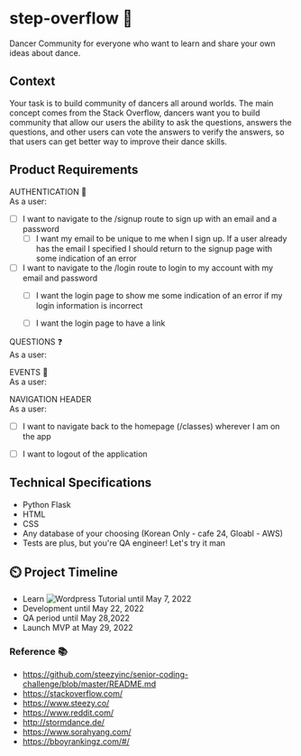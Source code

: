 # step-overflow 💃
Dancer Community for everyone who want to learn and share your own ideas about dance. 


## Context

Your task is to build community of dancers all around worlds. The main concept comes from the Stack Overflow, 
dancers want you to build community that allow our users the ability to ask the questions, answers the questions, and other users can vote the answers to verify the answers, so that users can get better way to improve their dance skills.

## Product Requirements
AUTHENTICATION 🔑
</br>
As a user:
- [ ] I want to navigate to the /signup route to sign up with an email and a password
  - [ ] I want my email to be unique to me when I sign up. If a user already has the email I specified I should return to the signup page with some indication of an error
- [ ] I want to navigate to the /login route to login to my account with my email and password
  - [ ] I want the login page to show me some indication of an error if my login information is incorrect
  - [ ] I want the login page to have a link 


QUESTIONS ❓
</br>
As a user:




EVENTS 📰
</br>
As a user:




NAVIGATION HEADER
</br>
As a user:
- [ ] I want to navigate back to the homepage (/classes) wherever I am on the app
- [ ] I want to logout of the application


## Technical Specifications
- Python Flask
- HTML
- CSS
- Any database of your choosing (Korean Only - cafe 24, Gloabl - AWS)
- Tests are plus, but you're QA engineer! Let's try it man 




## ⏲️ Project Timeline

- Learn ![Wordpress Tutorial](https://www.youtube.com/watch?v=IPo71JPKUmg&ab_channel=freeCodeCamp.org) until May 7, 2022
- Development until May 22, 2022
- QA period until May 28,2022
- Launch MVP at May 29, 2022



### Reference 📚

- https://github.com/steezyinc/senior-coding-challenge/blob/master/README.md
- https://stackoverflow.com/
- https://www.steezy.co/
- https://www.reddit.com/
- http://stormdance.de/
- https://www.sorahyang.com/
- https://bboyrankingz.com/#/
